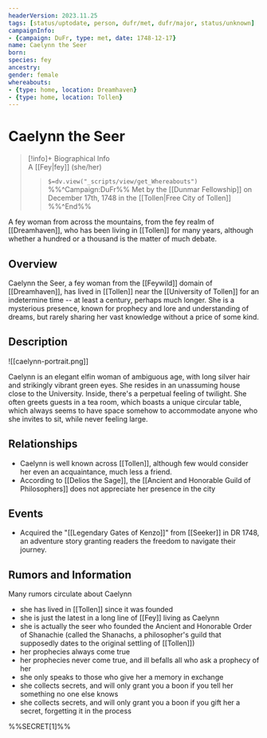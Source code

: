 ```yaml
---
headerVersion: 2023.11.25
tags: [status/uptodate, person, dufr/met, dufr/major, status/unknown]
campaignInfo:
- {campaign: DuFr, type: met, date: 1748-12-17}
name: Caelynn the Seer
born:
species: fey
ancestry:
gender: female
whereabouts:
- {type: home, location: Dreamhaven}
- {type: home, location: Tollen}
---
```

# Caelynn the Seer
>[!info]+ Biographical Info  
> A [[Fey|fey]] (she/her)  
>> `$=dv.view("_scripts/view/get_Whereabouts")`  
>> %%^Campaign:DuFr%% Met by the [[Dunmar Fellowship]] on December 17th, 1748 in the [[Tollen|Free City of Tollen]] %%^End%%

A fey woman from across the mountains, from the fey realm of [[Dreamhaven]], who has been living in [[Tollen]] for many years, although whether a hundred or a thousand is the matter of much debate. 
## Overview

Caelynn the Seer, a fey woman from the [[Feywild]] domain of [[Dreamhaven]], has lived in [[Tollen]] near the [[University of Tollen]] for an indetermine time -- at least a century, perhaps much longer. She is a mysterious presence, known for prophecy and lore and understanding of dreams, but rarely sharing her vast knowledge without a price of some kind. 
## Description

![[caelynn-portrait.png]]

Caelynn is an elegant elfin woman of ambiguous age, with long silver hair and strikingly vibrant green eyes.  She resides in an unassuming house close to the University. Inside, there's a perpetual feeling of twilight. She often greets guests in a tea room, which boasts a unique circular table, which always seems to have space somehow to accommodate anyone who she invites to sit, while never feeling large. 
## Relationships

- Caelynn is well known across [[Tollen]], although few would consider her even an acquaintance, much less a friend. 
- According to [[Delios the Sage]], the [[Ancient and Honorable Guild of Philosophers]] does not appreciate her presence in the city
## Events

- Acquired the "[[Legendary Gates of Kenzo]]" from [[Seeker]] in DR 1748, an adventure story granting readers the freedom to navigate their journey.
## Rumors and Information

Many rumors circulate about Caelynn
- she has lived in [[Tollen]] since it was founded
- she is just the latest in a long line of [[Fey]] living as Caelynn
- she is actually the seer who founded the Ancient and Honorable Order of Shanachie (called the Shanachs, a philosopher's guild that supposedly dates to the original settling of [[Tollen]])
- her prophecies always come true
- her prophecies never come true, and ill befalls all who ask a prophecy of her
- she only speaks to those who give her a memory in exchange
- she collects secrets, and will only grant you a boon if you tell her something no one else knows
- she collects secrets, and will only grant you a boon if you gift her a secret, forgetting it in the process

%%SECRET[1]%%